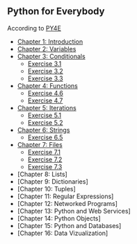 ## Python for Everybody
According to [PY4E](https://www.py4e.com/)

- [Chapter 1: Introduction](https://github.com/elijabesu/ossu-cs/blob/master/1--py4e/01.md)
- [Chapter 2: Variables](https://github.com/elijabesu/ossu-cs/blob/master/1--py4e/02.md)
- [Chapter 3: Conditionals](https://github.com/elijabesu/ossu-cs/blob/master/1--py4e/03.md)
  - [Exercise 3.1](https://github.com/elijabesu/ossu-cs/blob/master/1--py4e/03.1.py)
  - [Exercise 3.2](https://github.com/elijabesu/ossu-cs/blob/master/1--py4e/03.2.py)
  - [Exercise 3.3](https://github.com/elijabesu/ossu-cs/blob/master/1--py4e/03.3.py)
- [Chapter 4: Functions](https://github.com/elijabesu/ossu-cs/blob/master/1--py4e/04.md)
  - [Exercise 4.6](https://github.com/elijabesu/ossu-cs/blob/master/1--py4e/04.6.py)
  - [Exercise 4.7](https://github.com/elijabesu/ossu-cs/blob/master/1--py4e/04.7.py)
- [Chapter 5: Iterations](https://github.com/elijabesu/ossu-cs/blob/master/1--py4e/05.md)
  - [Exercise 5.1](https://github.com/elijabesu/ossu-cs/blob/master/1--py4e/05.1.py)
  - [Exercise 5.2](https://github.com/elijabesu/ossu-cs/blob/master/1--py4e/05.2.py)
- [Chapter 6: Strings](https://github.com/elijabesu/ossu-cs/blob/master/1--py4e/06.md)
  - [Exercise 6.5](https://github.com/elijabesu/ossu-cs/blob/master/1--py4e/06.5.py)
- [Chapter 7: Files](https://github.com/elijabesu/ossu-cs/blob/master/1--py4e/07.md)
  - [Exercise 7.1](https://github.com/elijabesu/ossu-cs/blob/master/1--py4e/07.1.py)
  - [Exercise 7.2](https://github.com/elijabesu/ossu-cs/blob/master/1--py4e/07.2.py)
  - [Exercise 7.3](https://github.com/elijabesu/ossu-cs/blob/master/1--py4e/07.3.py)
- [Chapter 8: Lists]
- [Chapter 9: Dictionaries]
- [Chapter 10: Tuples]
- [Chapter 11: Regular Expressions]
- [Chapter 12: Networked Programs]
- [Chapter 13: Python and Web Services]
- [Chapter 14: Python Objects]
- [Chapter 15: Python and Databases]
- [Chapter 16: Data Vizualization]